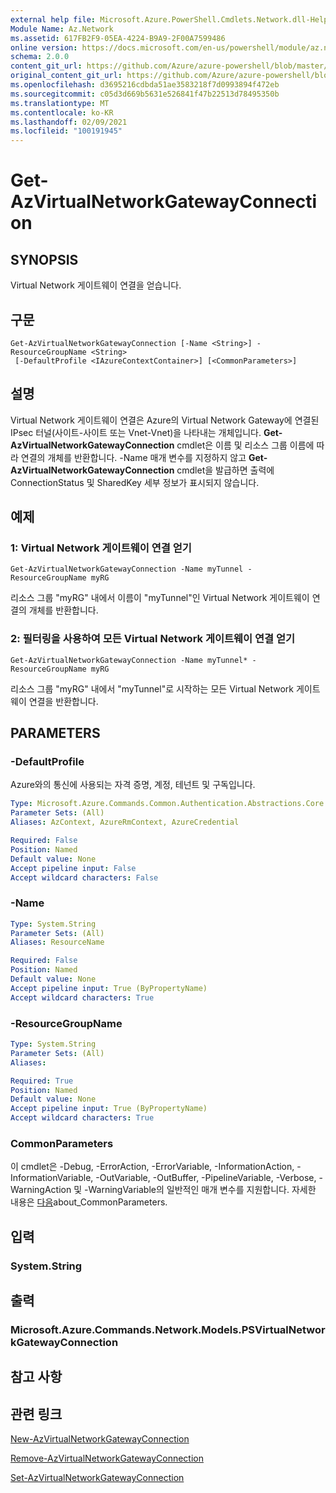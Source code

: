 ```yaml
---
external help file: Microsoft.Azure.PowerShell.Cmdlets.Network.dll-Help.xml
Module Name: Az.Network
ms.assetid: 617FB2F9-05EA-4224-B9A9-2F00A7599486
online version: https://docs.microsoft.com/en-us/powershell/module/az.network/get-azvirtualnetworkgatewayconnection
schema: 2.0.0
content_git_url: https://github.com/Azure/azure-powershell/blob/master/src/Network/Network/help/Get-AzVirtualNetworkGatewayConnection.md
original_content_git_url: https://github.com/Azure/azure-powershell/blob/master/src/Network/Network/help/Get-AzVirtualNetworkGatewayConnection.md
ms.openlocfilehash: d3695216cdbda51ae3583218f7d0993894f472eb
ms.sourcegitcommit: c05d3d669b5631e526841f47b22513d78495350b
ms.translationtype: MT
ms.contentlocale: ko-KR
ms.lasthandoff: 02/09/2021
ms.locfileid: "100191945"
---
```

# Get-AzVirtualNetworkGatewayConnection

## SYNOPSIS
Virtual Network 게이트웨이 연결을 얻습니다.

## 구문

```
Get-AzVirtualNetworkGatewayConnection [-Name <String>] -ResourceGroupName <String>
 [-DefaultProfile <IAzureContextContainer>] [<CommonParameters>]
```

## 설명
Virtual Network 게이트웨이 연결은 Azure의 Virtual Network Gateway에 연결된 IPsec 터널(사이트-사이트 또는 Vnet-Vnet)을 나타내는 개체입니다.
**Get-AzVirtualNetworkGatewayConnection** cmdlet은 이름 및 리소스 그룹 이름에 따라 연결의 개체를 반환합니다.
-Name 매개 변수를 지정하지 않고 **Get-AzVirtualNetworkGatewayConnection** cmdlet을 발급하면 출력에 ConnectionStatus 및 SharedKey 세부 정보가 표시되지 않습니다.

## 예제

### 1: Virtual Network 게이트웨이 연결 얻기
```
Get-AzVirtualNetworkGatewayConnection -Name myTunnel -ResourceGroupName myRG
```

리소스 그룹 "myRG" 내에서 이름이 "myTunnel"인 Virtual Network 게이트웨이 연결의 개체를 반환합니다.

### 2: 필터링을 사용하여 모든 Virtual Network 게이트웨이 연결 얻기
```
Get-AzVirtualNetworkGatewayConnection -Name myTunnel* -ResourceGroupName myRG
```

리소스 그룹 "myRG" 내에서 "myTunnel"로 시작하는 모든 Virtual Network 게이트웨이 연결을 반환합니다.

## PARAMETERS

### -DefaultProfile
Azure와의 통신에 사용되는 자격 증명, 계정, 테넌트 및 구독입니다.

```yaml
Type: Microsoft.Azure.Commands.Common.Authentication.Abstractions.Core.IAzureContextContainer
Parameter Sets: (All)
Aliases: AzContext, AzureRmContext, AzureCredential

Required: False
Position: Named
Default value: None
Accept pipeline input: False
Accept wildcard characters: False
```

### -Name
```yaml
Type: System.String
Parameter Sets: (All)
Aliases: ResourceName

Required: False
Position: Named
Default value: None
Accept pipeline input: True (ByPropertyName)
Accept wildcard characters: True
```

### -ResourceGroupName
```yaml
Type: System.String
Parameter Sets: (All)
Aliases:

Required: True
Position: Named
Default value: None
Accept pipeline input: True (ByPropertyName)
Accept wildcard characters: True
```

### CommonParameters
이 cmdlet은 -Debug, -ErrorAction, -ErrorVariable, -InformationAction, -InformationVariable, -OutVariable, -OutBuffer, -PipelineVariable, -Verbose, -WarningAction 및 -WarningVariable의 일반적인 매개 변수를 지원합니다. 자세한 내용은 [다음](http://go.microsoft.com/fwlink/?LinkID=113216)about_CommonParameters.

## 입력

### System.String

## 출력

### Microsoft.Azure.Commands.Network.Models.PSVirtualNetworkGatewayConnection

## 참고 사항

## 관련 링크

[New-AzVirtualNetworkGatewayConnection](./New-AzVirtualNetworkGatewayConnection.md)

[Remove-AzVirtualNetworkGatewayConnection](./Remove-AzVirtualNetworkGatewayConnection.md)

[Set-AzVirtualNetworkGatewayConnection](./Set-AzVirtualNetworkGatewayConnection.md)

